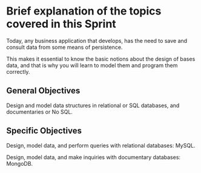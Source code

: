 # Brief explanation of the topics covered in this Sprint

Today, any business application that develops, has the need to save and consult data from some means of persistence.

This makes it essential to know the basic notions about the design of bases data, and that is why you will learn to model them and program them correctly.

## General Objectives

Design and model data structures in relational or SQL databases, and documentaries or No SQL.

## Specific Objectives

Design, model data, and perform queries with relational databases: MySQL.

Design, model data, and make inquiries with documentary databases: MongoDB.
